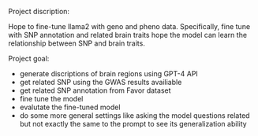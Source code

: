
Project discription:

Hope to fine-tune llama2 with geno and pheno data. Specifically, fine tune with SNP annotation and related brain traits hope the model can learn the relationship between SNP and brain traits.

Project goal:
- generate discriptions of brain regions using GPT-4 API
- get related SNP using the GWAS results availiable
- get related SNP annotation from Favor dataset
- fine tune the model 
- evalutate the fine-tuned model
- do some more general settings like asking the model questions related but not exactly the same to the prompt to see its generalization ability


